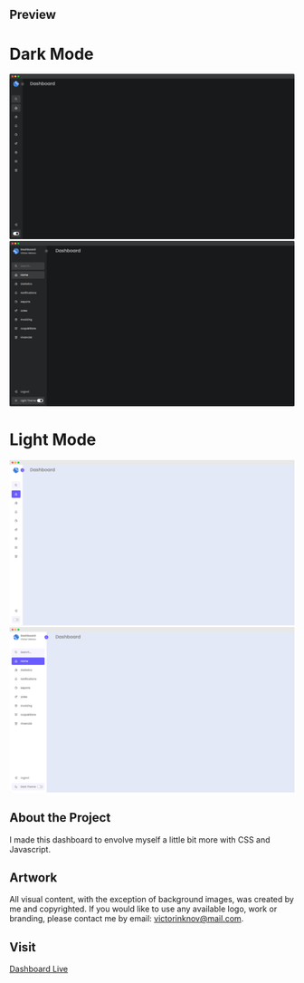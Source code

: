 ## Preview
# Dark Mode
![website preview](./previews/dark-compressed.png)
![website preview](./previews/dark.png)

# Light Mode
![website preview](./previews/light-compressed.png)
![website preview](./previews/light.png)

## About the Project
I made this dashboard to envolve myself a little bit more with CSS and Javascript.

## Artwork
All visual content, with the exception of background images, was created by me and copyrighted. If you would like to use any available logo, work or branding, please contact me by email: victorinknov@mail.com.

## Visit
[Dashboard Live](https://www.confiadesign.com/gh/dashboard/)
